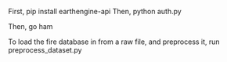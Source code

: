 First, pip install earthengine-api
Then, python auth.py

Then, go ham


To load the fire database in from a raw file, and preprocess it, run preprocess_dataset.py
